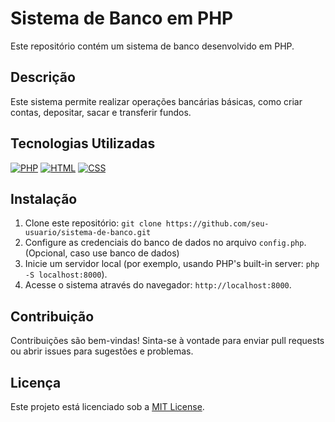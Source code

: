 # Sistema de Banco em PHP

Este repositório contém um sistema de banco desenvolvido em PHP.

## Descrição

Este sistema permite realizar operações bancárias básicas, como criar contas, depositar, sacar e transferir fundos.

## Tecnologias Utilizadas

[![PHP](https://www.php.net/images/logos/php-logo.svg)](https://www.php.net/)
[![HTML](https://www.w3.org/html/logo/downloads/HTML5_1Color_Black.svg)](https://www.w3.org/html/)
[![CSS](https://upload.wikimedia.org/wikipedia/commons/d/d5/CSS3_logo_and_wordmark.svg)](https://www.w3.org/Style/CSS/)
<!-- Adicione outros logotipos de tecnologias usadas aqui -->

## Instalação

1. Clone este repositório: `git clone https://github.com/seu-usuario/sistema-de-banco.git`
2. Configure as credenciais do banco de dados no arquivo `config.php`. (Opcional, caso use banco de dados)
3. Inicie um servidor local (por exemplo, usando PHP's built-in server: `php -S localhost:8000`).
4. Acesse o sistema através do navegador: `http://localhost:8000`.

## Contribuição

Contribuições são bem-vindas! Sinta-se à vontade para enviar pull requests ou abrir issues para sugestões e problemas.

## Licença

Este projeto está licenciado sob a [MIT License](LICENSE).
